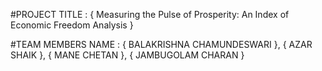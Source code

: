 #PROJECT TITLE : { Measuring the Pulse of Prosperity: An Index of Economic Freedom Analysis } 

#TEAM MEMBERS NAME :
{ BALAKRISHNA CHAMUNDESWARI }, 
{ AZAR SHAIK }, 
{ MANE CHETAN },
{ JAMBUGOLAM CHARAN }

